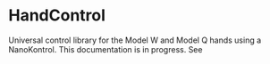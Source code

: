 # HandControl
Universal control library for the Model W and Model Q hands using a NanoKontrol. This documentation is in progress. See
